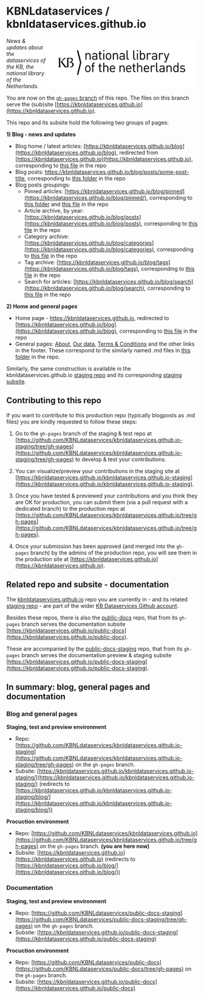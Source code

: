 # KBNLdataservices / kbnldataservices.github.io

<img alt="KB logo" src="https://raw.githubusercontent.com/KBNLdataservices/public-docs/gh-pages/assets/images/KB_Nationale-Bibliotheek_Logo_RGB-Zwart-EN.jpg" width="400px" align="right"/>

*News & updates about the dataservices of the KB, the national library of the Netherlands.* 

You are now on the [```gh-pages``` branch](https://github.com/KBNLdataservices/kbnldataservices.github.io/tree/gh-pages) of this repo. The files on this branch serve the (sub)site [https://kbnldataservices.github.io](https://kbnldataservices.github.io). 

This repo and its subsite hold the following two groups of pages: 

**1) Blog - news and updates**
* Blog home / latest articles: [https://kbnldataservices.github.io/blog](https://kbnldataservices.github.io/blog), redirected from [https://kbnldataservices.github.io](https://kbnldataservices.github.io), corresponding to [this file](https://github.com/KBNLdataservices/kbnldataservices.github.io/blob/gh-pages/_pages/index.md) in the repo
* Blog posts: https://kbnldataservices.github.io/blog/posts/some-post-title, corresponding to [this folder](https://github.com/KBNLdataservices/kbnldataservices.github.io/tree/gh-pages/_posts) in the repo 
* Blog posts groupings: 
  * Pinned articles: [https://kbnldataservices.github.io/blog/pinned](https://kbnldataservices.github.io/blog/pinned/), corresponding to [this folder](https://github.com/KBNLdataservices/kbnldataservices.github.io/tree/gh-pages/_pinned) and [this file](https://github.com/KBNLdataservices/kbnldataservices.github.io/blob/gh-pages/_pages/pinned.md) in the repo 
  * Article archive, by year: [https://kbnldataservices.github.io/blog/posts](https://kbnldataservices.github.io/blog/posts), corresponding to [this file](https://github.com/KBNLdataservices/kbnldataservices.github.io/blob/gh-pages/_pages/posts-grid.md) in the repo 
  * Category archive: [https://kbnldataservices.github.io/blog/categories](https://kbnldataservices.github.io/blog/categories), corresponding to [this file](https://github.com/KBNLdataservices/kbnldataservices.github.io/blob/gh-pages/_pages/categories-grid.md) in the repo 
  * Tag archive: [https://kbnldataservices.github.io/blog/tags](https://kbnldataservices.github.io/blog/tags), corresponding to [this file](https://github.com/KBNLdataservices/kbnldataservices.github.io/blob/gh-pages/_pages/tags-grid.md) in the repo 
  * Search for articles: [https://kbnldataservices.github.io/blog/search](https://kbnldataservices.github.io/blog/search), corresponding to [this file](https://github.com/KBNLdataservices/kbnldataservices.github.io/blob/gh-pages/_pages/search.md) in the repo 

**2) Home and general pages**
* Home page - https://kbnldataservices.github.io, redirected to [https://kbnldataservices.github.io/blog](https://kbnldataservices.github.io/blog), corresponding to [this file](https://github.com/KBNLdataservices/kbnldataservices.github.io/blob/gh-pages/index.md) in the repo 
* General pages: [About](https://kbnldataservices.github.io/about), [Our data](https://kbnldataservices.github.io/our-data), [Terms & Conditions](https://kbnldataservices.github.io/terms-and-conditions) and the other links in the footer. These correspond to the similarly named .md files in [this folder](https://github.com/KBNLdataservices/kbnldataservices.github.io/tree/gh-pages/_pages) in the repo.

Similarly, the same construction is available in the kbnldataservices.github.io [staging repo](https://github.com/KBNLdataservices/kbnldataservices.github.io-staging/tree/gh-pages) and its corresponding [staging subsite](https://kbnldataservices.github.io/kbnldataservices.github.io-staging). 

## Contributing to this repo
If you want to contribute to this production repo (typically blogposts as .md files) you are kindly requested to follow these steps:

1) Go to the ```gh-pages``` branch of the staging & test repo at [https://github.com/KBNLdataservices/kbnldataservices.github.io-staging/tree/gh-pages](https://github.com/KBNLdataservices/kbnldataservices.github.io-staging/tree/gh-pages) to develop & test your contributions. 

2) You can visualize/preview your contributions in the staging site at [https://kbnldataservices.github.io/kbnldataservices.github.io-staging](https://kbnldataservices.github.io/kbnldataservices.github.io-staging). 

3) Once you have tested & previewed your contributions and you think they are OK for production, you can submit them (via a pull request with a dedicated branch) to the production repo at [https://github.com/KBNLdataservices/kbnldataservices.github.io/tree/gh-pages](https://github.com/KBNLdataservices/kbnldataservices.github.io/tree/gh-pages). 

4) Once your submission has been approved (and merged into the ```gh-pages``` branch) by the admins of the production repo, you will see them in the  production site at [https://kbnldataservices.github.io](https://kbnldataservices.github.io).


## Related repo and subsite - documentation

The [kbnldataservices.github.io](https://github.com/KBNLdataservices/kbnldataservices.github.io/tree/gh-pages) repo you are currently in - and its related [staging repo](https://github.com/KBNLdataservices/kbnldataservices.github.io-staging/tree/gh-pages) - are part of the wider [KB Dataservices Github account](https://github.com/KBNLdataservices). 

Besides these repos, there is also the [public-docs](https://github.com/KBNLdataservices/public-docs/tree/gh-pages) repo, that from its ```gh-pages``` branch serves the documentation subsite [https://kbnldataservices.github.io/public-docs](https://kbnldataservices.github.io/public-docs). 

These are accompanied by the [public-docs-staging](https://github.com/KBNLdataservices/public-docs-staging/tree/gh-pages) repo, that from its ```gh-pages``` branch serves the documentation preview & staging subsite [https://kbnldataservices.github.io/public-docs-staging](https://kbnldataservices.github.io/public-docs-staging).


## In summary: blog, general pages and documentation

### Blog and general pages
**Staging, test and preview environment**
* Repo: [https://github.com/KBNLdataservices/kbnldataservices.github.io-staging](https://github.com/KBNLdataservices/kbnldataservices.github.io-staging/tree/gh-pages) on the ```gh-pages``` branch. 
* Subsite: [https://kbnldataservices.github.io/kbnldataservices.github.io-staging/](https://kbnldataservices.github.io/kbnldataservices.github.io-staging/) (redirects to [https://kbnldataservices.github.io/kbnldataservices.github.io-staging/blog/](https://kbnldataservices.github.io/kbnldataservices.github.io-staging/blog/)) 

**Procuction environment**
* Repo: [https://github.com/KBNLdataservices/kbnldataservices.github.io](https://github.com/KBNLdataservices/kbnldataservices.github.io/tree/gh-pages) on the ```gh-pages``` branch. **(you are here now)**
* Subsite: [https://kbnldataservices.github.io](https://kbnldataservices.github.io) (redirects to [https://kbnldataservices.github.io/blog/](https://kbnldataservices.github.io/blog/)) 

### Documentation
**Staging, test and preview environment**
* Repo: [https://github.com/KBNLdataservices/public-docs-staging](https://github.com/KBNLdataservices/public-docs-staging/tree/gh-pages) on the ```gh-pages``` branch. 
* Subsite: [https://kbnldataservices.github.io/public-docs-staging](https://kbnldataservices.github.io/public-docs-staging)

**Procuction environment**
* Repo: [https://github.com/KBNLdataservices/public-docs](https://github.com/KBNLdataservices/public-docs/tree/gh-pages) on the ```gh-pages``` branch.
* Subsite: [https://kbnldataservices.github.io/public-docs](https://kbnldataservices.github.io/public-docs)

